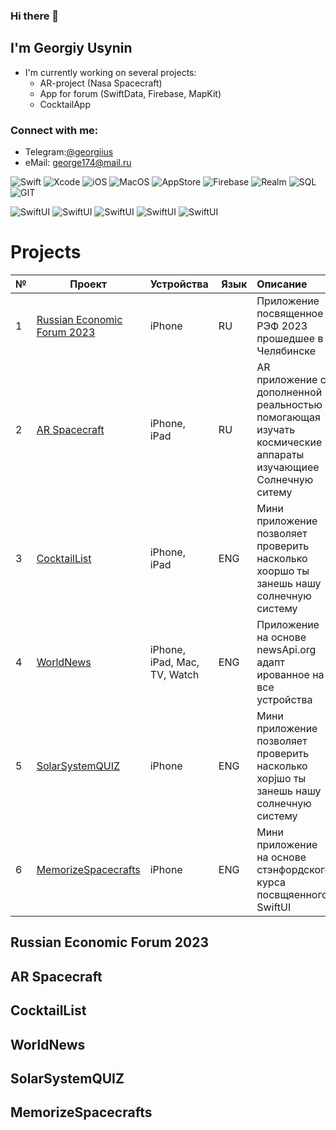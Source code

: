 ### Hi there 👋


## I'm Georgiy Usynin

- I'm currently working on several projects:
  - AR-project (Nasa Spacecraft)
  - App for forum (SwiftData, Firebase, MapKit)
  - CocktailApp
  

### Connect with me: 
- Telegram:[@georgiius](https://t.me/georgiius) 
- eMail: george174@mail.ru


![Swift](https://img.shields.io/badge/swift-F54A2A?style=for-the-badge&logo=swift&logoColor=white)
![Xcode](https://img.shields.io/badge/Xcode-007ACC?style=for-the-badge&logo=Xcode&logoColor=white)
![iOS](https://img.shields.io/badge/iOS-000000?style=for-the-badge&logo=ios&logoColor=white)
![MacOS](https://img.shields.io/badge/mac%20os-000000?style=for-the-badge&logo=apple&logoColor=white)
![AppStore](https://img.shields.io/badge/App_Store-0D96F6?style=for-the-badge&logo=app-store&logoColor=white)
![Firebase](https://img.shields.io/badge/Firebase-039BE5?style=for-the-badge&logo=Firebase&logoColor=white)
![Realm](https://img.shields.io/badge/Realm-39477F?style=for-the-badge&logo=realm&logoColor=white)
![SQL](https://img.shields.io/badge/PostgreSQL-316192?style=for-the-badge&logo=postgresql&logoColor=white)
![GIT](https://img.shields.io/badge/GIT-E44C30?style=for-the-badge&logo=git&logoColor=white)


![SwiftUI](https://img.shields.io/badge/SwiftUI-8A2BE2)
![SwiftUI](https://img.shields.io/badge/-SwiftData-003f5c)
![SwiftUI](https://img.shields.io/badge/-MapKit-003f5c)
![SwiftUI](https://img.shields.io/badge/-Combine-003f5c)
![SwiftUI](https://img.shields.io/badge/-Async/Await-003f5c)


# Projects


| № | Проект                                  | Устройства     | Язык           | Описание       | 
| - |  -------------------------------------- | :------------- | :------------- | :------------- |
| 1 | [Russian Economic Forum 2023](#REF2023) | iPhone| RU | Приложение посвященное РЭФ 2023 прошедшее в Челябинске |
| 2 | [AR Spacecraft](#ARSpacecraft) | iPhone, iPad| RU | AR приложение c дополненной реальностью помогающая изучать космичеcкие аппараты изучающиее Солнечную ситему|
| 3 | [CocktailList](#CocktailList) | iPhone, iPad| ENG | Мини приложение позволяет проверить насколько хооршо ты занешь нашу солнечную систему|
| 4 | [WorldNews](#WorldNews) | iPhone, iPad, Mac, TV, Watch| ENG | Приложение на основе newsApi.org адапт ированное на все устройства  |
| 5 | [SolarSystemQUIZ](#SolarSystemQUIZ) | iPhone| ENG | Мини приложение позволяет проверить насколько хорjшо ты занешь нашу солнечную систему|
| 6 | [MemorizeSpacecrafts](#MemorizeSpacecrafts ) | iPhone| ENG | Мини приложение  на основе стэнфордского курса посвщяенного SwiftUI |


## Russian Economic Forum 2023
<a name="REF2023"></a> 




## AR Spacecraft
<a name="ARSpacecraft"></a> 




## CocktailList
<a name="CocktailList"></a> 



## WorldNews
<a name="WorldNews"></a> 



## SolarSystemQUIZ
<a name="SolarSystemQUIZ"></a> 




## MemorizeSpacecrafts
<a name="MemorizeSpacecrafts"></a> 
